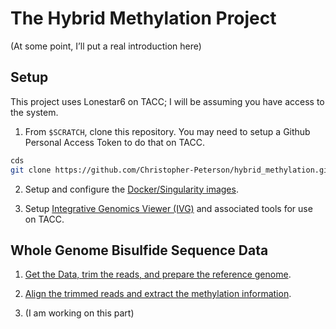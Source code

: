 
<!-- README.md is generated from README.Rmd. Please edit that file -->

# The Hybrid Methylation Project

(At some point, I’ll put a real introduction here)

## Setup

This project uses Lonestar6 on TACC; I will be assuming you have access
to the system.

1.  From `$SCRATCH`, clone this repository. You may need to setup a
    Github Personal Access Token to do that on TACC.

``` bash
cds
git clone https://github.com/Christopher-Peterson/hybrid_methylation.git
```

2.  Setup and configure the [Docker/Singularity images](setup/docker/).

3.  Setup [Integrative Genomics Viewer (IVG)](setup/igv) and associated
    tools for use on TACC.

## Whole Genome Bisulfide Sequence Data

1.  [Get the Data, trim the reads, and prepare the reference
    genome](setup/wgbs_setup/).

2.  [Align the trimmed reads and extract the methylation
    information](alignment_experiments/).

3.  (I am working on this part)
